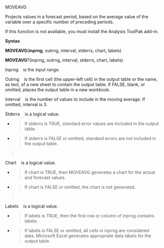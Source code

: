 MOVEAVG

Projects values in a forecast period, based on the average value of the
variable over a specific number of preceding periods.

If this function is not available, you must install the Analysis ToolPak
add-in.

**Syntax**

**MOVEAVG**(**inprng**, outrng, interval, stderrs, chart, labels)

**MOVEAVG**?(inprng, outrng, interval, stderrs, chart, labels)

Inprng    is the input range.

Outrng    is the first cell (the upper-left cell) in the output table or
the name, as text, of a new sheet to contain the output table. If FALSE,
blank, or omitted, places the output table in a new workbook.

Interval    is the number of values to include in the moving average. If
omitted, interval is 3.

Stderrs    is a logical value.

  - > If stderrs is TRUE, standard error values are included in the
    > output table.

  - > If stderrs is FALSE or omitted, standard errors are not included
    > in the output table.

>  

Chart    is a logical value.

  - > If chart is TRUE, then MOVEAVG generates a chart for the actual
    > and forecast values.

  - > If chart is FALSE or omitted, the chart is not generated.

>  

Labels    is a logical value.

  - > If labels is TRUE, then the first row or column of inprng contains
    > labels.

  - > If labels is FALSE or omitted, all cells in inprng are considered
    > data. Microsoft Excel generates appropriate data labels for the
    > output table.


